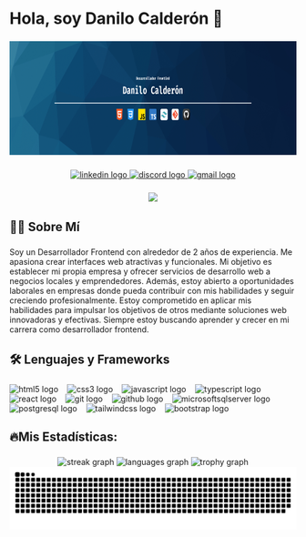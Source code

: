 <h1 align="left">Hola, soy Danilo Calderón 👋</h1>

###

<div align="center" >
  <img height="200" src="./GitHubcover.png" width="100%" />
</div>

###

<div align="center">
  <a href="https://www.linkedin.com/in/danilo-calderon/" target="_blank">
    <img src="https://img.shields.io/static/v1?message=LinkedIn&logo=linkedin&label=&color=0077B5&logoColor=white&labelColor=&style=for-the-badge" height="30" alt="linkedin logo"  />
  </a>
  <a href="https://discordapp.com/users/389969409608777728" target="_blank">
    <img src="https://img.shields.io/static/v1?message=Discord&logo=discord&label=&color=7289DA&logoColor=white&labelColor=&style=for-the-badge" height="30" alt="discord logo"  />
  </a>
  <a href="mailto:danilocalderon0203@gmail.com">
    <img src="https://img.shields.io/static/v1?message=Gmail&logo=gmail&label=&color=D14836&logoColor=white&labelColor=&style=for-the-badge" height="30" alt="gmail logo"  />
  </a>
</div>

###

<div align="center">
  <img src="https://visitor-badge.laobi.icu/badge?page_id=Danilo0203.Danilo0203&left_text=vistas"  />
</div>

###

<h2 align="left">👩‍💻  Sobre Mí</h2>

###

<p align="left">Soy un Desarrollador Frontend con alrededor de 2 años de experiencia. Me apasiona crear interfaces web atractivas y funcionales. Mi objetivo es establecer mi propia empresa y ofrecer servicios de desarrollo web a negocios locales y emprendedores. Además, estoy abierto a oportunidades laborales en empresas donde pueda contribuir con mis habilidades y seguir creciendo profesionalmente. Estoy comprometido en aplicar mis habilidades para impulsar los objetivos de otros mediante soluciones web innovadoras y efectivas. Siempre estoy buscando aprender y crecer en mi carrera como desarrollador frontend.</p>

###

<h2 align="left">🛠 Lenguajes y Frameworks</h2>

###

<div align="left">
  <img src="https://img.shields.io/badge/HTML5-E34F26?logo=html5&logoColor=white&style=for-the-badge" height="30" alt="html5 logo"  />
  <img width="8" />
  <img src="https://img.shields.io/badge/CSS3-1572B6?logo=css3&logoColor=white&style=for-the-badge" height="30" alt="css3 logo"  />
  <img width="8" />
  <img src="https://img.shields.io/badge/JavaScript-F7DF1E?logo=javascript&logoColor=black&style=for-the-badge" height="30" alt="javascript logo"  />
  <img width="8" />
  <img src="https://img.shields.io/badge/TypeScript-3178C6?logo=typescript&logoColor=white&style=for-the-badge" height="30" alt="typescript logo"  />
  <img width="8" />
  <img src="https://img.shields.io/badge/React-61DAFB?logo=react&logoColor=black&style=for-the-badge" height="30" alt="react logo"  />
  <img width="8" />
  <img src="https://img.shields.io/badge/Git-F05032?logo=git&logoColor=white&style=for-the-badge" height="30" alt="git logo"  />
  <img width="8" />
  <img src="https://img.shields.io/badge/GitHub-181717?logo=github&logoColor=white&style=for-the-badge" height="30" alt="github logo"  />
  <img width="8" />
  <img src="https://img.shields.io/badge/Microsoft SQL Server-CC2927?logo=microsoftsqlserver&logoColor=white&style=for-the-badge" height="30" alt="microsoftsqlserver logo"  />
  <img width="8" />
  <img src="https://img.shields.io/badge/PostgreSQL-4169E1?logo=postgresql&logoColor=white&style=for-the-badge" height="30" alt="postgresql logo"  />
  <img width="8" />
  <img src="https://img.shields.io/badge/Tailwind CSS-06B6D4?logo=tailwindcss&logoColor=black&style=for-the-badge" height="30" alt="tailwindcss logo"  />
  <img width="8" />
  <img src="https://img.shields.io/badge/Bootstrap-7952B3?logo=bootstrap&logoColor=white&style=for-the-badge" height="30" alt="bootstrap logo"  />
</div>

###

<h2 align="left">🔥Mis Estadísticas:</h2>

###
<div align="center">
  <img src="https://streak-stats.demolab.com?user=Danilo0203&locale=es&mode=daily&theme=github_dark&hide_border=true&border_radius=5&order=3" height="220" alt="streak graph"  />
  <img src="https://github-readme-stats.vercel.app/api/top-langs?username=Danilo0203&locale=es&hide_title=false&layout=compact&card_width=320&langs_count=5&theme=github_dark&hide_border=true&order=2&custom_title=Lenguajes%20mas%20utilizados" height="150" alt="languages graph"  />
  <img src="https://github-profile-trophy.vercel.app?username=Danilo0203&theme=darkhub&column=-1&row=1&margin-w=8&margin-h=8&no-bg=false&no-frame=true&order=4" height="150" alt="trophy graph"  />
</div>
<img src="https://raw.githubusercontent.com/Danilo0203/Danilo0203/output/snake.svg" alt="Snake animation" />
